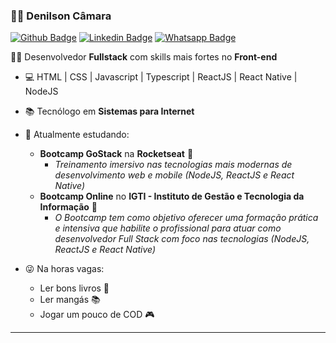 ### :man_technologist: Denilson Câmara

[![Github Badge](https://img.shields.io/badge/-Github-000?style=flat-square&logo=Github&logoColor=white&link=https://github.com/denilsoncamara)](https://github.com/denilsoncamara)
[![Linkedin Badge](https://img.shields.io/badge/-LinkedIn-blue?style=flat-square&logo=Linkedin&logoColor=white&link=https://www.linkedin.com/in/denilsoncamara/)](https://www.linkedin.com/in/denilsoncamara/)
[![Whatsapp Badge](https://img.shields.io/badge/-Whatsapp-4CA143?style=flat-square&labelColor=4CA143&logo=whatsapp&logoColor=white&link=https://api.whatsapp.com/send?phone=5586988669731)](https://api.whatsapp.com/send?phone=5586988669731)

 :man_technologist: Desenvolvedor **Fullstack** com skills mais fortes no **Front-end**
- 💻 HTML | CSS | Javascript | Typescript | ReactJS | React Native | NodeJS
- :books: Tecnólogo em **Sistemas para Internet**
- 🚀 Atualmente estudando:
  - **Bootcamp GoStack** na **Rocketseat** :purple_heart:
    - *Treinamento imersivo nas tecnologias mais modernas de desenvolvimento web e mobile (NodeJS, ReactJS e React Native)*
  - **Bootcamp Online** no **IGTI - Instituto de Gestão e Tecnologia da Informação** :green_heart:
    - *O Bootcamp tem como objetivo oferecer uma formação prática e intensiva que habilite o profissional para atuar como desenvolvedor Full Stack com foco nas tecnologias (NodeJS, ReactJS e React Native)*  

- 😜 Na horas vagas: 
  - Ler bons livros 📖
  - Ler mangás 📚
  - Jogar um pouco de COD 🎮
---
